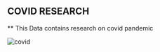 ## COVID RESEARCH
** This  Data contains research on covid pandemic

![covid](https://github.com/user-attachments/assets/597b6b5d-1ff8-4c1d-9891-39d2ec066939)


